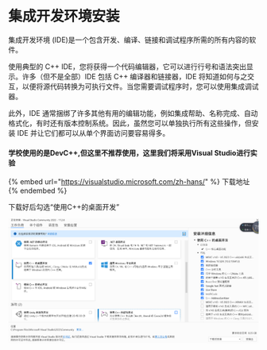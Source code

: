 # 集成开发环境安装

集成开发环境 (IDE)是一个包含开发、编译、链接和调试程序所需的所有内容的软件。

使用典型的 C++ IDE，您将获得一个代码编辑器，它可以进行行号和语法突出显示。许多（但不是全部）IDE 包括 C++ 编译器和链接器，IDE 将知道如何与之交互，以便将源代码转换为可执行文件。当您需要调试程序时，您可以使用集成调试器。

此外，IDE 通常捆绑了许多其他有用的编辑功能，例如集成帮助、名称完成、自动格式化，有时还有版本控制系统。因此，虽然您可以单独执行所有这些操作，但安装 IDE 并让它们都可以从单个界面访问要容易得多。

#### 学校使用的是DevC++,但这里不推荐使用，这里我们将采用Visual Studio进行实验

{% embed url="https://visualstudio.microsoft.com/zh-hans/" %}
下载地址
{% endembed %}

下载好后勾选“使用C++的桌面开发”

![](<../../.gitbook/assets/image (1).png>)
